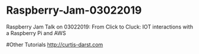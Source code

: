 # Raspberry-Jam-03022019
Raspberry Jam Talk on 03022019: From Click to Cluck: IOT interactions with a Raspberry Pi and AWS

#Other Tutorials
http://curtis-darst.com

